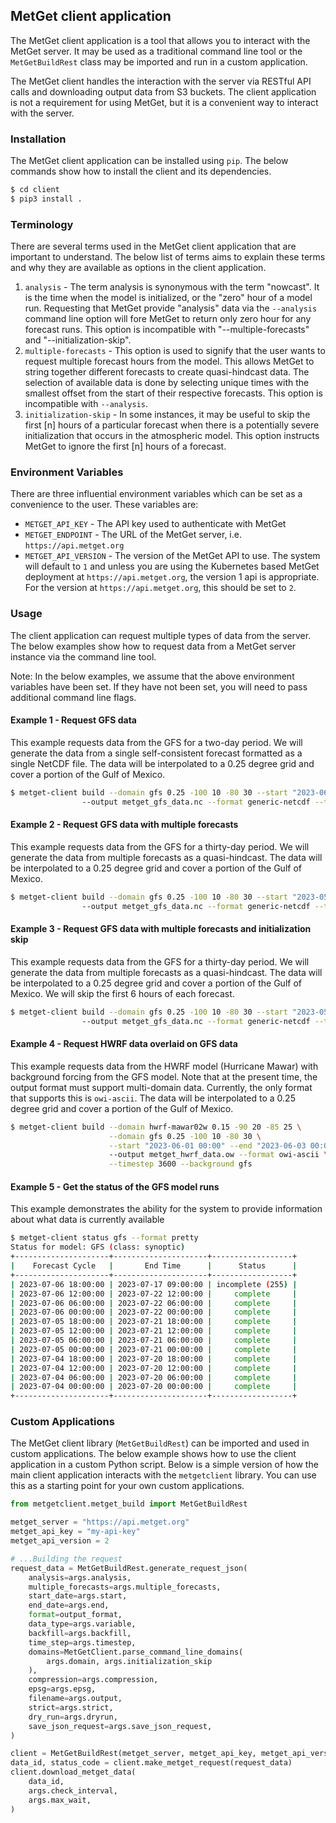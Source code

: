## MetGet client application
The MetGet client application is a tool that allows you to interact with the MetGet server. It may be used 
as a traditional command line tool or the `MetGetBuildRest` class may be imported and run in a custom application.

The MetGet client handles the interaction with the server via RESTful API calls and downloading output
data from S3 buckets. The client application is not a requirement for using MetGet, but it is a convenient
way to interact with the server.

### Installation

The MetGet client application can be installed using `pip`. The below commands show how to install the client and its dependencies.
```bash
$ cd client
$ pip3 install .
```

### Terminology
There are several terms used in the MetGet client application that are important to understand. The below list of terms
aims to explain these terms and why they are available as options in the client application.

1. `analysis` - The term analysis is synonymous with the term "nowcast". It is the time when the model is initialized, or the "zero" hour of a model run. Requesting that MetGet provide "analysis" data via the `--analysis` command line option will fore MetGet to return only zero hour for any forecast runs. This option is incompatible with "--multiple-forecasts" and "--initialization-skip". 
2. `multiple-forecasts` - This option is used to signify that the user wants to request multiple forecast hours from the model. This allows MetGet to string together different forecasts to create quasi-hindcast data. The selection of available data is done by selecting unique times with the smallest offset from the start of their respective forecasts. This option is incompatible with `--analysis`.
3. `initialization-skip` - In some instances, it may be useful to skip the first [n] hours of a particular forecast when there is a potentially severe initialization that occurs in the atmospheric model. This option instructs MetGet to ignore the first [n] hours of a forecast. 

### Environment Variables
There are three influential environment variables which can be set as a convenience to the user. These variables are:
* `METGET_API_KEY` - The API key used to authenticate with MetGet
* `METGET_ENDPOINT` - The URL of the MetGet server, i.e. `https://api.metget.org`
* `METGET_API_VERSION` - The version of the MetGet API to use. The system will default to `1` and unless you are using the Kubernetes based MetGet deployment at `https://api.metget.org`, the version 1 api is appropriate. For the version at `https://api.metget.org`, this should be set to `2`.

### Usage

The client application can request multiple types of data from the server. The below examples show how to request
data from a MetGet server instance via the command line tool.

Note: In the below examples, we assume that the above environment variables have been set. If they have not been set,
you will need to pass additional command line flags.

#### Example 1 - Request GFS data
This example requests data from the GFS for a two-day period. We will generate the data from a single self-consistent forecast
formatted as a single NetCDF file. The data will be interpolated to a 0.25 degree grid and cover a portion of the Gulf of Mexico.

```bash
$ metget-client build --domain gfs 0.25 -100 10 -80 30 --start "2023-06-01 00:00" --end "2023-06-03 00:00" \ 
                --output metget_gfs_data.nc --format generic-netcdf --timestep 3600 
```

#### Example 2 - Request GFS data with multiple forecasts
This example requests data from the GFS for a thirty-day period. We will generate the data from multiple forecasts as a
quasi-hindcast. The data will be interpolated to a 0.25 degree grid and cover a portion of the Gulf of Mexico.

```bash
$ metget-client build --domain gfs 0.25 -100 10 -80 30 --start "2023-05-01 00:00" --end "2023-06-01 00:00" \ 
                --output metget_gfs_data.nc --format generic-netcdf --timestep 3600 --multiple-forecasts
```

#### Example 3 - Request GFS data with multiple forecasts and initialization skip
This example requests data from the GFS for a thirty-day period. We will generate the data from multiple forecasts as a
quasi-hindcast. The data will be interpolated to a 0.25 degree grid and cover a portion of the Gulf of Mexico. We will
skip the first 6 hours of each forecast.

```bash
$ metget-client build --domain gfs 0.25 -100 10 -80 30 --start "2023-05-01 00:00" --end "2023-06-01 00:00" \ 
                --output metget_gfs_data.nc --format generic-netcdf --timestep 3600 --multiple-forecasts --initialization-skip 6
```

#### Example 4 - Request HWRF data overlaid on GFS data
This example requests data from the HWRF model (Hurricane Mawar) with background forcing from the GFS model. Note that at the present time, 
the output format must support multi-domain data. Currently, the only format that supports this is `owi-ascii`. The
data will be interpolated to a 0.25 degree grid and cover a portion of the Gulf of Mexico.

```bash
$ metget-client build --domain hwrf-mawar02w 0.15 -90 20 -85 25 \
                      --domain gfs 0.25 -100 10 -80 30 \
                      --start "2023-06-01 00:00" --end "2023-06-03 00:00" \ 
                      --output metget_hwrf_data.ow --format owi-ascii \
                      --timestep 3600 --background gfs
```

#### Example 5 - Get the status of the GFS model runs
This example demonstrates the ability for the system to provide information about what data is currently available

```bash
$ metget-client status gfs --format pretty
Status for model: GFS (class: synoptic)
+---------------------+---------------------+------------------+
|    Forecast Cycle   |       End Time      |      Status      |
+---------------------+---------------------+------------------+
| 2023-07-06 18:00:00 | 2023-07-17 09:00:00 | incomplete (255) |
| 2023-07-06 12:00:00 | 2023-07-22 12:00:00 |     complete     |
| 2023-07-06 06:00:00 | 2023-07-22 06:00:00 |     complete     |
| 2023-07-06 00:00:00 | 2023-07-22 00:00:00 |     complete     |
| 2023-07-05 18:00:00 | 2023-07-21 18:00:00 |     complete     |
| 2023-07-05 12:00:00 | 2023-07-21 12:00:00 |     complete     |
| 2023-07-05 06:00:00 | 2023-07-21 06:00:00 |     complete     |
| 2023-07-05 00:00:00 | 2023-07-21 00:00:00 |     complete     |
| 2023-07-04 18:00:00 | 2023-07-20 18:00:00 |     complete     |
| 2023-07-04 12:00:00 | 2023-07-20 12:00:00 |     complete     |
| 2023-07-04 06:00:00 | 2023-07-20 06:00:00 |     complete     |
| 2023-07-04 00:00:00 | 2023-07-20 00:00:00 |     complete     |
+---------------------+---------------------+------------------+
```

### Custom Applications
The MetGet client library (`MetGetBuildRest`) can be imported and used in custom applications. The below example shows how to use the
client application in a custom Python script. Below is a simple version of how the main client application interacts with the `metgetclient` library.
You can use this as a starting point for your own custom applications.

```python
from metgetclient.metget_build import MetGetBuildRest

metget_server = "https://api.metget.org"
metget_api_key = "my-api-key"
metget_api_version = 2

# ...Building the request
request_data = MetGetBuildRest.generate_request_json(
    analysis=args.analysis,
    multiple_forecasts=args.multiple_forecasts,
    start_date=args.start,
    end_date=args.end,
    format=output_format,
    data_type=args.variable,
    backfill=args.backfill,
    time_step=args.timestep,
    domains=MetGetClient.parse_command_line_domains(
        args.domain, args.initialization_skip
    ),
    compression=args.compression,
    epsg=args.epsg,
    filename=args.output,
    strict=args.strict,
    dry_run=args.dryrun,
    save_json_request=args.save_json_request,
)

client = MetGetBuildRest(metget_server, metget_api_key, metget_api_version)
data_id, status_code = client.make_metget_request(request_data)
client.download_metget_data(
    data_id,
    args.check_interval,
    args.max_wait,
)


```

